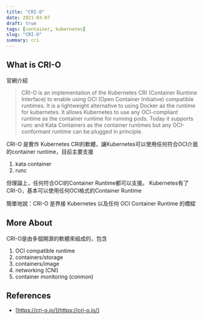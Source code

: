 ```yaml
---
title: "CRI-O"
date: 2021-03-07
draft: true
tags: [container, kubernetes]
slug: "CRI-O"
summary: cri
---
```


## What is CRI-O

官網介紹

> CRI-O is an implementation of the Kubernetes CRI (Container Runtime Interface) to enable using OCI (Open Container Initiative) compatible runtimes. It is a lightweight alternative to using Docker as the runtime for kubernetes. It allows Kubernetes to use any OCI-compliant runtime as the container runtime for running pods. Today it supports runc and Kata Containers as the container runtimes but any OCI-conformant runtime can be plugged in principle.

CRI-O 是實作 Kubernetes CRI的軟體，讓Kubernetes可以使用任何符合OCI介面的container runtime，目前主要支援

1. kata container
2. runc

但理論上，任何符合OCI的Container Runtime都可以支援。
Kubernetes有了CRI-O，基本可以使用任何OCI格式的Container Runtime

簡單地說：CRI-O 是界接 Kubernetes 以及任何 OCI Container Runtime 的橋樑

## More About

CRI-O是由多個開源的軟體來組成的，包含

1. OCI compatible runtime
1. containers/storage
1. containers/image
1. networking (CNI)
1. container monitoring (conmon)

## References

* [https://cri-o.io/](https://cri-o.io/)